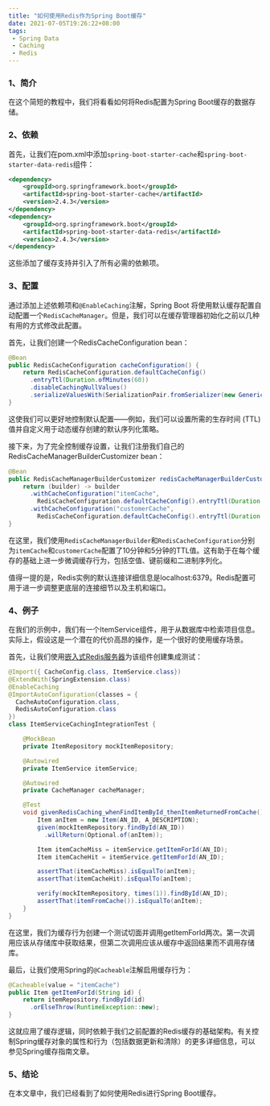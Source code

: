```yaml
---
title: "如何使用Redis作为Spring Boot缓存"
date: 2021-07-05T19:26:22+08:00
tags:
 - Spring Data
 - Caching
 - Redis
---
```


### 1、简介
在这个简短的教程中，我们将看看如何将Redis配置为Spring Boot缓存的数据存储。

### 2、依赖
首先，让我们在pom.xml中添加`spring-boot-starter-cache`和`spring-boot-starter-data-redis`组件：
```xml
<dependency>
    <groupId>org.springframework.boot</groupId>
    <artifactId>spring-boot-starter-cache</artifactId>
    <version>2.4.3</version>
</dependency>
<dependency>
    <groupId>org.springframework.boot</groupId>
    <artifactId>spring-boot-starter-data-redis</artifactId>
    <version>2.4.3</version>
</dependency>
```
这些添加了缓存支持并引入了所有必需的依赖项。

### 3、配置
通过添加上述依赖项和`@EnableCaching`注解，Spring Boot 将使用默认缓存配置自动配置一个`RedisCacheManager`。但是，我们可以在缓存管理器初始化之前以几种有用的方式修改此配置。

首先，让我们创建一个RedisCacheConfiguration bean：
```java
@Bean
public RedisCacheConfiguration cacheConfiguration() {
    return RedisCacheConfiguration.defaultCacheConfig()
      .entryTtl(Duration.ofMinutes(60))
      .disableCachingNullValues()
      .serializeValuesWith(SerializationPair.fromSerializer(new GenericJackson2JsonRedisSerializer()));
}
```
这使我们可以更好地控制默认配置——例如，我们可以设置所需的生存时间 (TTL) 值并自定义用于动态缓存创建的默认序列化策略。

接下来，为了完全控制缓存设置，让我们注册我们自己的RedisCacheManagerBuilderCustomizer bean：
```java
@Bean
public RedisCacheManagerBuilderCustomizer redisCacheManagerBuilderCustomizer() {
    return (builder) -> builder
      .withCacheConfiguration("itemCache",
        RedisCacheConfiguration.defaultCacheConfig().entryTtl(Duration.ofMinutes(10)))
      .withCacheConfiguration("customerCache",
        RedisCacheConfiguration.defaultCacheConfig().entryTtl(Duration.ofMinutes(5)));
}
``` 
在这里，我们使用`RedisCacheManagerBuilder`和`RedisCacheConfiguration`分别为`itemCache`和`customerCache`配置了10分钟和5分钟的TTL值。这有助于在每个缓存的基础上进一步微调缓存行为，包括空值、键前缀和二进制序列化。

值得一提的是，Redis实例的默认连接详细信息是localhost:6379。Redis配置可用于进一步调整更底层的连接细节以及主机和端口。

### 4、例子
在我们的示例中，我们有一个ItemService组件，用于从数据库中检索项目信息。实际上，假设这是一个潜在的代价高昂的操作，是一个很好的使用缓存场景。

首先，让我们使用[嵌入式Redis服务器](/post/spring-embedded-redis)为该组件创建集成测试：
```java
@Import({ CacheConfig.class, ItemService.class})
@ExtendWith(SpringExtension.class)
@EnableCaching
@ImportAutoConfiguration(classes = { 
  CacheAutoConfiguration.class, 
  RedisAutoConfiguration.class 
})
class ItemServiceCachingIntegrationTest {

    @MockBean
    private ItemRepository mockItemRepository;

    @Autowired
    private ItemService itemService;

    @Autowired
    private CacheManager cacheManager;

    @Test
    void givenRedisCaching_whenFindItemById_thenItemReturnedFromCache() {
        Item anItem = new Item(AN_ID, A_DESCRIPTION);
        given(mockItemRepository.findById(AN_ID))
          .willReturn(Optional.of(anItem));

        Item itemCacheMiss = itemService.getItemForId(AN_ID);
        Item itemCacheHit = itemService.getItemForId(AN_ID);

        assertThat(itemCacheMiss).isEqualTo(anItem);
        assertThat(itemCacheHit).isEqualTo(anItem);

        verify(mockItemRepository, times(1)).findById(AN_ID);
        assertThat(itemFromCache()).isEqualTo(anItem);
    }
}
```
在这里，我们为缓存行为创建一个测试切面并调用getItemForId两次。第一次调用应该从存储库中获取结果，但第二次调用应该从缓存中返回结果而不调用存储库。

最后，让我们使用Spring的`@Cacheable`注解启用缓存行为：
```java
@Cacheable(value = "itemCache")
public Item getItemForId(String id) {
    return itemRepository.findById(id)
      .orElseThrow(RuntimeException::new);
}
```
这就应用了缓存逻辑，同时依赖于我们之前配置的Redis缓存的基础架构。有关控制Spring缓存对象的属性和行为（包括数据更新和清除）的更多详细信息，可以参见Spring缓存指南文章。

### 5、结论
在本文章中，我们已经看到了如何使用Redis进行Spring Boot缓存。